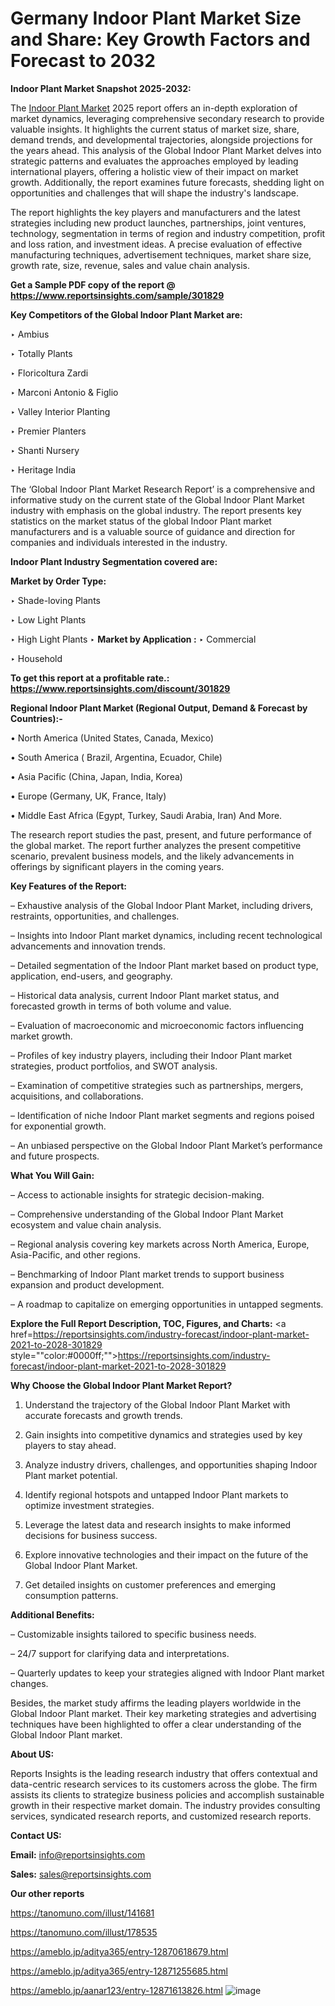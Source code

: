 # Germany Indoor Plant Market Size and Share: Key Growth Factors and Forecast to 2032

<strong>Indoor Plant Market Snapshot 2025-2032:</strong>

The <a href=https://www.reportsinsights.com/sample/301829>Indoor Plant Market</a> 2025 report offers an in-depth exploration of market dynamics, leveraging comprehensive secondary research to provide valuable insights. It highlights the current status of market size, share, demand trends, and developmental trajectories, alongside projections for the years ahead. This analysis of the Global Indoor Plant Market delves into strategic patterns and evaluates the approaches employed by leading international players, offering a holistic view of their impact on market growth. Additionally, the report examines future forecasts, shedding light on opportunities and challenges that will shape the industry's landscape.

The report highlights the key players and manufacturers and the latest strategies including new product launches, partnerships, joint ventures, technology, segmentation in terms of region and industry competition, profit and loss ration, and investment ideas. A precise evaluation of effective manufacturing techniques, advertisement techniques, market share size, growth rate, size, revenue, sales and value chain analysis.

<strong>Get a Sample PDF copy of the report @ <a href=https://www.reportsinsights.com/sample/301829 style=color:#0000ff;>https://www.reportsinsights.com/sample/301829</a></strong>

<strong>Key Competitors of the Global Indoor Plant Market are:</strong>

‣ Ambius

‣ Totally Plants

‣ Floricoltura Zardi

‣ Marconi Antonio & Figlio

‣ Valley Interior Planting

‣ Premier Planters

‣ Shanti Nursery

‣ Heritage India

The ‘Global Indoor Plant Market Research Report’ is a comprehensive and informative study on the current state of the Global Indoor Plant Market industry with emphasis on the global industry. The report presents key statistics on the market status of the global Indoor Plant market manufacturers and is a valuable source of guidance and direction for companies and individuals interested in the industry.

<strong>Indoor Plant Industry Segmentation covered are:</strong>

<strong>Market by Order Type: </strong>

‣ Shade-loving Plants

‣ Low Light Plants

‣ High Light Plants
‣ 
<strong>Market by Application :</strong>
‣ Commercial

‣ Household

<strong>To get this report at a profitable rate.: <a href=https://www.reportsinsights.com/discount/301829 style=color:#0000ff;>https://www.reportsinsights.com/discount/301829</a></strong>

<strong>Regional Indoor Plant Market (Regional Output, Demand &amp; Forecast by Countries):-</strong>

• North America (United States, Canada, Mexico)

• South America ( Brazil, Argentina, Ecuador, Chile)

• Asia Pacific (China, Japan, India, Korea)

• Europe (Germany, UK, France, Italy)

• Middle East Africa (Egypt, Turkey, Saudi Arabia, Iran) And More.

The research report studies the past, present, and future performance of the global market. The report further analyzes the present competitive scenario, prevalent business models, and the likely advancements in offerings by significant players in the coming years.

<strong>Key Features of the Report:</strong>

– Exhaustive analysis of the Global Indoor Plant Market, including drivers, restraints, opportunities, and challenges.

– Insights into Indoor Plant market dynamics, including recent technological advancements and innovation trends.

– Detailed segmentation of the Indoor Plant market based on product type, application, end-users, and geography.

– Historical data analysis, current Indoor Plant market status, and forecasted growth in terms of both volume and value.

– Evaluation of macroeconomic and microeconomic factors influencing market growth.

– Profiles of key industry players, including their Indoor Plant market strategies, product portfolios, and SWOT analysis.

– Examination of competitive strategies such as partnerships, mergers, acquisitions, and collaborations.

– Identification of niche Indoor Plant market segments and regions poised for exponential growth.

– An unbiased perspective on the Global Indoor Plant Market’s performance and future prospects.

<strong>What You Will Gain:</strong>

– Access to actionable insights for strategic decision-making.

– Comprehensive understanding of the Global Indoor Plant Market ecosystem and value chain analysis.

– Regional analysis covering key markets across North America, Europe, Asia-Pacific, and other regions.

– Benchmarking of Indoor Plant market trends to support business expansion and product development.

– A roadmap to capitalize on emerging opportunities in untapped segments.

<strong>Explore the Full Report Description, TOC, Figures, and Charts:</strong>
<a href=https://reportsinsights.com/industry-forecast/indoor-plant-market-2021-to-2028-301829 style=""color:#0000ff;"">https://reportsinsights.com/industry-forecast/indoor-plant-market-2021-to-2028-301829</a>

<strong>Why Choose the Global Indoor Plant Market Report?</strong>

1. Understand the trajectory of the Global Indoor Plant Market with accurate forecasts and growth trends.

2. Gain insights into competitive dynamics and strategies used by key players to stay ahead.

3. Analyze industry drivers, challenges, and opportunities shaping Indoor Plant market potential.

4. Identify regional hotspots and untapped Indoor Plant markets to optimize investment strategies.

5. Leverage the latest data and research insights to make informed decisions for business success.

6. Explore innovative technologies and their impact on the future of the Global Indoor Plant Market.

7. Get detailed insights on customer preferences and emerging consumption patterns.

<strong>Additional Benefits:</strong>

– Customizable insights tailored to specific business needs.

– 24/7 support for clarifying data and interpretations.

– Quarterly updates to keep your strategies aligned with Indoor Plant market changes.

Besides, the market study affirms the leading players worldwide in the Global Indoor Plant market. Their key marketing strategies and advertising techniques have been highlighted to offer a clear understanding of the Global Indoor Plant market.

<strong><strong>About US</strong>:</strong>

Reports Insights is the leading research industry that offers contextual and data-centric research services to its customers across the globe. The firm assists its clients to strategize business policies and accomplish sustainable growth in their respective market domain. The industry provides consulting services, syndicated research reports, and customized research reports.

<strong>Contact US:</strong>

<p class=><b>Email:</b> <a href=mailto:info@reportsinsights.com>info@reportsinsights.com</a></p>
<p class=><b>Sales:</b> <a href=mailto:sales@reportsinsights.com>sales@reportsinsights.com</a></p>

<strong>Our other reports</strong>

<a href=https://tanomuno.com/illust/141681>https://tanomuno.com/illust/141681</a>

<a href=https://tanomuno.com/illust/178535>https://tanomuno.com/illust/178535</a>

<a href=https://ameblo.jp/aditya365/entry-12870618679.html>https://ameblo.jp/aditya365/entry-12870618679.html</a>

<a href=https://ameblo.jp/aditya365/entry-12871255685.html>https://ameblo.jp/aditya365/entry-12871255685.html</a>

<a href=https://ameblo.jp/aanar123/entry-12871613826.html>https://ameblo.jp/aanar123/entry-12871613826.html</a>
![image](https://github.com/user-attachments/assets/9d7cefd6-5a91-4143-94fc-4265ca01fe05)
